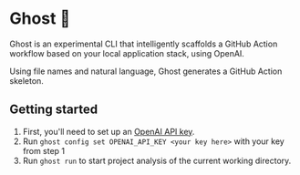 # Ghost 👻
Ghost is an experimental CLI that intelligently scaffolds a GitHub Action workflow based on your local application stack, using OpenAI.

Using file names and natural language, Ghost generates a GitHub Action skeleton.

## Getting started
1. First, you'll need to set up an [OpenAI API key](https://platform.openai.com/account/api-keys).
2. Run `ghost config set OPENAI_API_KEY <your key here>` with your key from step 1
3. Run `ghost run` to start project analysis of the current working directory.

